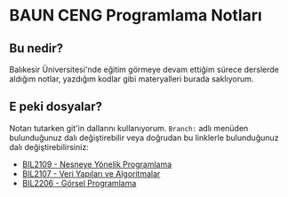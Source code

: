 # BAUN CENG Programlama Notları
## Bu nedir?
Balıkesir Üniversitesi'nde eğitim görmeye devam ettiğim sürece derslerde aldığım notlar, yazdığım kodlar gibi materyalleri burada saklıyorum.

## E peki dosyalar?
Notarı tutarken git'in dallarını kullanıyorum. `Branch:` adlı menüden bulunduğunuz dalı değiştirebilir veya doğrudan bu linklerle bulunduğunuz dalı değiştirebilirsiniz:

- [BIL2109 - Nesneye Yönelik Programlama](https://github.com/thesseyren/baun-ceng-notlar/tree/BIL2109-nesneye-yonelik-programlama)
- [BIL2107 - Veri Yapıları ve Algoritmalar](https://github.com/thesseyren/baun-ceng-notlar/tree/BIL2107-veri-yapilari-ve-algoritmalar)
- [BIL2206 - Görsel Programlama](https://github.com/thesseyren/baun-ceng-notlar/tree/BIL2206-gorsel-programlama)
